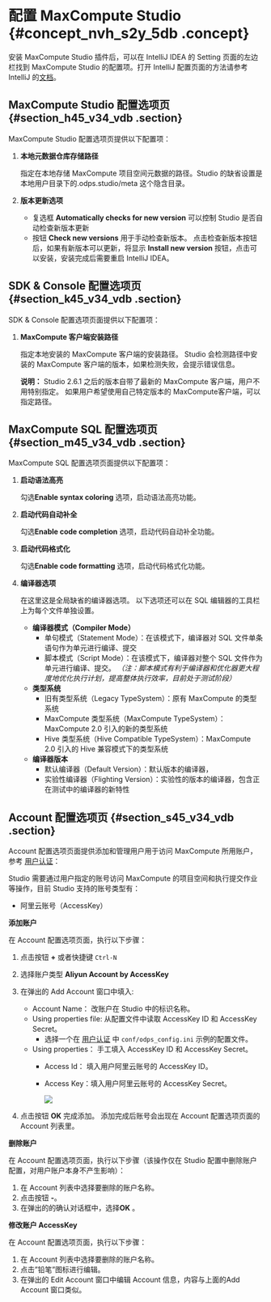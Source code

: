# 配置 MaxCompute Studio {#concept_nvh_s2y_5db .concept}

安装 MaxCompute Studio 插件后，可以在 IntelliJ IDEA 的 Setting 页面的左边栏找到 MaxCompute Studio 的配置项。打开 IntelliJ 配置页面的方法请参考 IntelliJ 的[文档](https://www.jetbrains.com/help/idea/2016.3/accessing-settings.html)。

## MaxCompute Studio 配置选项页 {#section_h45_v34_vdb .section}

MaxCompute Studio 配置选项页提供以下配置项：

1.  **本地元数据仓库存储路径**

    指定在本地存储 MaxCompute 项目空间元数据的路径。Studio 的缺省设置是本地用户目录下的.odps.studio/meta 这个隐含目录。

2.  **版本更新选项**

    -   复选框 **Automatically checks for new version** 可以控制 Studio 是否自动检查新版本更新
    -   按钮 **Check new versions** 用于手动检查新版本。 点击检查新版本按钮后，如果有新版本可以更新，将显示 **Install new version** 按钮，点击可以安装，安装完成后需要重启 IntelliJ IDEA。

## SDK & Console 配置选项页 {#section_k45_v34_vdb .section}

SDK & Console 配置选项页面提供以下配置项：

1.  **MaxCompute 客户端安装路径**

    指定本地安装的 MaxCompute 客户端的安装路径。 Studio 会检测路径中安装的 MaxCompute 客户端的版本，如果检测失败，会提示错误信息。

    **说明：** Studio 2.6.1 之后的版本自带了最新的 MaxCompute 客户端，用户不用特别指定。 如果用户希望使用自己特定版本的 MaxCompute客户端，可以指定路径。


## MaxCompute SQL 配置选项页 {#section_m45_v34_vdb .section}

MaxCompute SQL 配置选项页面提供以下配置项：

1.  **启动语法高亮**

    勾选**Enable syntax coloring** 选项，启动语法高亮功能。

2.  **启动代码自动补全**

    勾选**Enable code completion** 选项，启动代码自动补全功能。

3.  **启动代码格式化**

    勾选**Enable code formatting** 选项，启动代码格式化功能。

4.  **编译器选项**

    在这里这是全局缺省的编译器选项。 以下选项还可以在 SQL 编辑器的工具栏上为每个文件单独设置。

    -   **编译器模式（Compiler Mode）**
        -   单句模式（Statement Mode）：在该模式下，编译器对 SQL 文件单条语句作为单元进行编译、提交
        -   脚本模式（Script Mode）：在该模式下，编译器对整个 SQL 文件作为单元进行编译、提交。 *（注：脚本模式有利于编译器和优化器更大程度地优化执行计划，提高整体执行效率，目前处于测试阶段）*
    -   **类型系统**
        -   旧有类型系统（Legacy TypeSystem）：原有 MaxCompute 的类型系统
        -   MaxCompute 类型系统（MaxCompute TypeSystem）：MaxCompute 2.0 引入的新的类型系统
        -   Hive 类型系统（Hive Compatible TypeSystem）：MaxCompute 2.0 引入的 Hive 兼容模式下的类型系统
    -   **编译器版本**
        -   默认编译器（Default Version）：默认版本的编译器，
        -   实验性编译器（Flighting Version）：实验性的版本的编译器，包含正在测试中的编译器的新特性

## Account 配置选项页 {#section_s45_v34_vdb .section}

Account 配置选项页面提供添加和管理用户用于访问 MaxCompute 所用账户，参考 [用户认证](../DNODPS1898901/ZH-CN_TP_12094_V1.dita)：

Studio 需要通过用户指定的账号访问 MaxCompute 的项目空间和执行提交作业等操作，目前 Studio 支持的账号类型有：

-   阿里云账号（AccessKey）

**添加账户**

在 Account 配置选项页面，执行以下步骤：

1.  点击按钮 **+** 或者快捷键 `Ctrl-N`
2.  选择账户类型 **Aliyun Account by AccessKey**
3.  在弹出的 Add Account 窗口中填入:
    -   Account Name： 改账户在 Studio 中的标识名称。
    -   Using properties file: 从配置文件中读取 AccessKey ID 和 AccessKey Secret。
        -   选择一个在 [用户认证](../DNODPS1898901/ZH-CN_TP_12094_V1.dita) 中 `conf/odps_config.ini` 示例的配置文件。
    -   Using properties： 手工填入 AccessKey ID 和 AccessKey Secret。
        -   Access Id： 填入用户阿里云账号的 AccessKey ID。
        -   Access Key：填入用户阿里云账号的 AccessKey Secret。

            ![](http://static-aliyun-doc.oss-cn-hangzhou.aliyuncs.com/assets/img/12143/2461_zh-CN.png)

4.  点击按钮 **OK** 完成添加。 添加完成后账号会出现在 Account 配置选项页面的 Account 列表里。

**删除账户**

在 Account 配置选项页面，执行以下步骤（该操作仅在 Studio 配置中删除账户配置，对用户账户本身不产生影响）：

1.  在 Account 列表中选择要删除的账户名称。
2.  点击按钮 **-**。
3.  在弹出的的确认对话框中，选择**OK** 。

**修改账户 AccessKey**

在 Account 配置选项页面，执行以下步骤：

1.  在 Account 列表中选择要删除的账户名称。
2.  点击”铅笔”图标进行编辑。
3.  在弹出的 Edit Account 窗口中编辑 Account 信息，内容与上面的Add Account 窗口类似。


